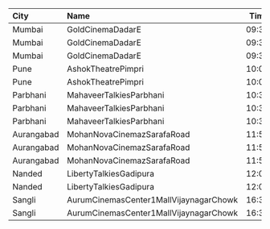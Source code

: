 | City       | Name                                   |  Time | Type        | Price | Capacity | Booked |
| :--------- | :------------------------------------- | ----: | :---------- | ----: | -------: | -----: |
| Mumbai     | GoldCinemaDadarE                       | 09:30 | Balcony     |  110₹ |      100 |      0 |
| Mumbai     | GoldCinemaDadarE                       | 09:30 | Gold        |  110₹ |      100 |      0 |
| Mumbai     | GoldCinemaDadarE                       | 09:30 | Executive   |  110₹ |      100 |      0 |
| Pune       | AshokTheatrePimpri                     | 10:00 | Balcony     |  100₹ |      100 |      0 |
| Pune       | AshokTheatrePimpri                     | 10:00 | Reserved    |   80₹ |      100 |      0 |
| Parbhani   | MahaveerTalkiesParbhani                | 10:30 | Balcony     |   70₹ |      149 |      0 |
| Parbhani   | MahaveerTalkiesParbhani                | 10:30 | DressCircle |   50₹ |      208 |      0 |
| Parbhani   | MahaveerTalkiesParbhani                | 10:30 | UpperStall  |   50₹ |      272 |      0 |
| Aurangabad | MohanNovaCinemazSarafaRoad             | 11:55 | Platinum    |  130₹ |      100 |      0 |
| Aurangabad | MohanNovaCinemazSarafaRoad             | 11:55 | Gold        |  130₹ |      100 |      0 |
| Aurangabad | MohanNovaCinemazSarafaRoad             | 11:55 | Silver      |  130₹ |      100 |      0 |
| Nanded     | LibertyTalkiesGadipura                 | 12:00 | Gold        |   60₹ |      207 |    103 |
| Nanded     | LibertyTalkiesGadipura                 | 12:00 | Silver      |   60₹ |      116 |     58 |
| Sangli     | AurumCinemasCenter1MallVijaynagarChowk | 16:30 | Gl          |  140₹ |      108 |      0 |
| Sangli     | AurumCinemasCenter1MallVijaynagarChowk | 16:30 | Sl          |  120₹ |       24 |      0 |